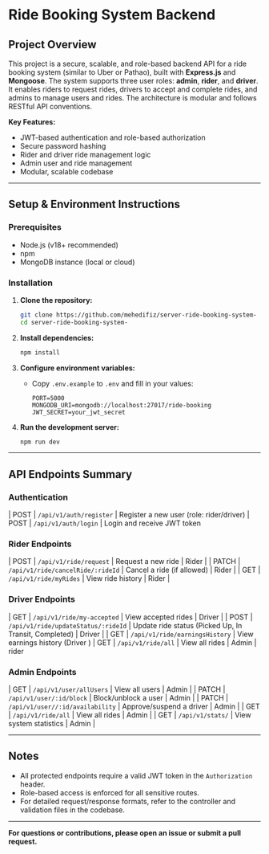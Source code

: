 # Ride Booking System Backend

## Project Overview

This project is a secure, scalable, and role-based backend API for a ride booking system (similar to Uber or Pathao), built with **Express.js** and **Mongoose**. The system supports three user roles: **admin**, **rider**, and **driver**. It enables riders to request rides, drivers to accept and complete rides, and admins to manage users and rides. The architecture is modular and follows RESTful API conventions.

**Key Features:**

- JWT-based authentication and role-based authorization
- Secure password hashing
- Rider and driver ride management logic
- Admin user and ride management
- Modular, scalable codebase

---

## Setup & Environment Instructions

### Prerequisites

- Node.js (v18+ recommended)
- npm
- MongoDB instance (local or cloud)

### Installation

1. **Clone the repository:**

   ```sh
   git clone https://github.com/mehedifiz/server-ride-booking-system-
   cd server-ride-booking-system-

   ```

2. **Install dependencies:**

   ```sh
   npm install
   ```

3. **Configure environment variables:**
   - Copy `.env.example` to `.env` and fill in your values:
     ```
     PORT=5000
     MONGODB_URI=mongodb://localhost:27017/ride-booking
     JWT_SECRET=your_jwt_secret
     ```
4. **Run the development server:**
   ```sh
   npm run dev
   ```

---

## API Endpoints Summary

### Authentication

| POST | `/api/v1/auth/register` | Register a new user (role: rider/driver)
| POST | `/api/v1/auth/login` | Login and receive JWT token

### Rider Endpoints

| POST | `/api/v1/ride/request` | Request a new ride | Rider |
| PATCH | `/api/v1/ride/cancelRide/:rideId` | Cancel a ride (if allowed) | Rider |
| GET | `/api/v1/ride/myRides` | View ride history | Rider |

### Driver Endpoints

| GET | `/api/v1/ride/my-accepted` | View accepted rides | Driver |
| POST | `/api/v1/ride/updateStatus/:rideId` | Update ride status (Picked Up, In Transit, Completed) | Driver |
| GET | `/api/v1/ride/earningsHistory` | View earnings history (Driver )
| GET | `/api/v1/ride/all` | View all rides | Admin | rider

### Admin Endpoints

| GET | `/api/v1/user/allUsers` | View all users | Admin |
| PATCH | `/api/v1/user/:id/block` | Block/unblock a user | Admin |
| PATCH | `/api/v1/user//:id/availability` | Approve/suspend a driver | Admin |
| GET | `/api/v1/ride/all` | View all rides | Admin |
| GET | `/api/v1/stats/` | View system statistics | Admin |

---

## Notes

- All protected endpoints require a valid JWT token in the `Authorization` header.
- Role-based access is enforced for all sensitive routes.
- For detailed request/response formats, refer to the controller and validation files in the codebase.

---

**For questions or contributions, please open an issue or submit a pull request.**

